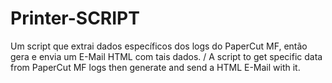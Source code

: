 # Printer-SCRIPT
Um script que extrai dados específicos dos logs do PaperCut MF, então gera e envia um E-Mail HTML com tais dados. / A script to get specific data from PaperCut MF logs then generate and send a HTML E-Mail with it.
